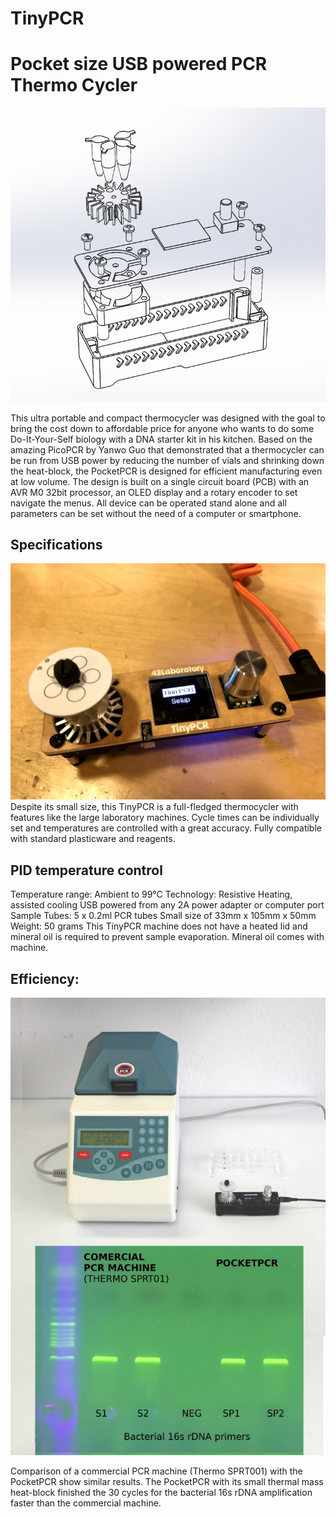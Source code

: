 # TinyPCR
# Pocket size USB powered PCR Thermo Cycler

![image](https://github.com/dr-data/TinyPCR/blob/master/Outlook.png?raw=true)

This ultra portable and compact thermocycler was designed with the goal to bring the cost down to affordable price for anyone who wants to do some Do-It-Your-Self biology with a DNA starter kit in his kitchen. Based on the amazing PicoPCR by Yanwo Guo that demonstrated that a thermocycler can be run from USB power by reducing the number of vials and shrinking down the heat-block, the PocketPCR is designed for efficient manufacturing even at low volume. The design is built on a single circuit board (PCB) with an AVR M0 32bit processor, an OLED display and a rotary encoder to set navigate the menus. All device can be operated stand alone and all parameters can be set without the need of a computer or smartphone.

## Specifications
![image](https://github.com/dr-data/TinyPCR/blob/master/Appearance.jpg?raw=true)
Despite its small size, this TinyPCR is a full-fledged thermocycler with features like the large laboratory machines. Cycle times can be individually set and temperatures are controlled with a great accuracy. Fully compatible with standard plasticware and reagents.

## PID temperature control
Temperature range: Ambient to 99°C
Technology: Resistive Heating, assisted cooling
USB powered from any 2A power adapter or computer port
Sample Tubes: 5 x 0.2ml PCR tubes
Small size of 33mm x 105mm x 50mm
Weight: 50 grams
This TinyPCR machine does not have a heated lid and mineral oil is required to prevent sample evaporation. Mineral oil comes with machine.

## Efficiency:
![image](https://github.com/dr-data/TinyPCR/blob/master/Comparison.jpg?raw=true)

Comparison of a commercial PCR machine (Thermo SPRT001) with the PocketPCR show similar results. The PocketPCR with its small thermal mass heat-block finished the 30 cycles for the bacterial 16s rDNA amplification faster than the commercial machine.